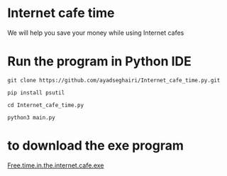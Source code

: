 # Internet cafe time
We will help you save your money while using Internet cafes
# Run the program in Python IDE

`git clone https://github.com/ayadseghairi/Internet_cafe_time.py.git`

`pip install psutil`

`cd Internet_cafe_time.py`

`python3 main.py`

# to download the exe program
[Free.time.in.the.internet.cafe.exe](https://github.com/ayadseghairi/Internet_cafe_time.py/releases/download/v0.1.0/Free.time.in.the.internet.cafe.exe)
